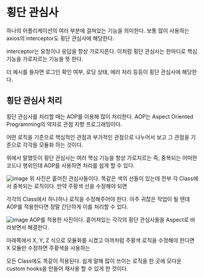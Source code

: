 # 횡단 관심사
하나의 어플리케이션의 여러 부분에 걸쳐있는 기능을 의미한다. 보통 많이 사용하는 axios의 interceptor도 횡단 관심사에 해당한다.

interceptor는 요청이나 응답을 항상 가로지른다. 이처럼 횡단 관심사는 한마디로 핵심 기능을 가로지르는 기능을 뜻 한다.

더 예시를 들자면 로그인 확인 여부, 로딩 상태, 에러 처리 등등이 횡단 관심사에 해당한다. 

## 횡단 관심사 처리
횡단 관심사를 처리할 때는 AOP를 이용해 많이 처리한다. AOP는 Aspect Oriented Programming의 약자로 관점 지향 프로그래밍이다.

어떤 로직을 기준으로 핵심적인 관점과 부가적인 관점으로 나누어서 보고 그 관점을 기준으로 각각을 모듈화 하는 것이다.

위에서 말했듯이 횡단 관심사는 여러 핵심 기능을 항상 가로지르는 즉, 중복되는 어떠한 코드나 행위인데 AOP를 사용하면 처리를 쉽게 할 수 있다.

![image](https://github.com/likegitman/TIL/assets/105215297/2bba1167-c26f-49b5-a9c8-9af118db998f)
 위 사진은 흩어진 관심사들이다. 똑같은 색의 선들이 있는데 전부 각 Class에서 중복되는 로직이다. 만약 주황색 선을 수정해야 되면
 
 각각의 Class에서 하나하나 로직을 수정해주어야 한다. 아주 귀찮은 작업이 될 텐데 AOP를 적용한다면 정말 간단하게 이를 처리할 수 있다.

 ![image](https://github.com/likegitman/TIL/assets/105215297/7456e347-c5f0-4111-bae3-4c22d94383bb)
 AOP를 적용한 사진이다. 흩어져있는 각각의 횡단 관심사들을 Aspect로 바라보면서 해결한다.

 아래쪽에서 X, Y, Z 식으로 모듈화를 시켰고 아까처럼 주황색 로직을 수정해야 한다면 X 모듈만 수정하면 주황색을 사용하는

 모든 Class에도 똑같이 적용된다. 쉽게 말해 많이 쓰이는 로직을 한 곳에 모다운 custom hooks을 만들어 재사용 할 수 있게 한 것이다.

 
